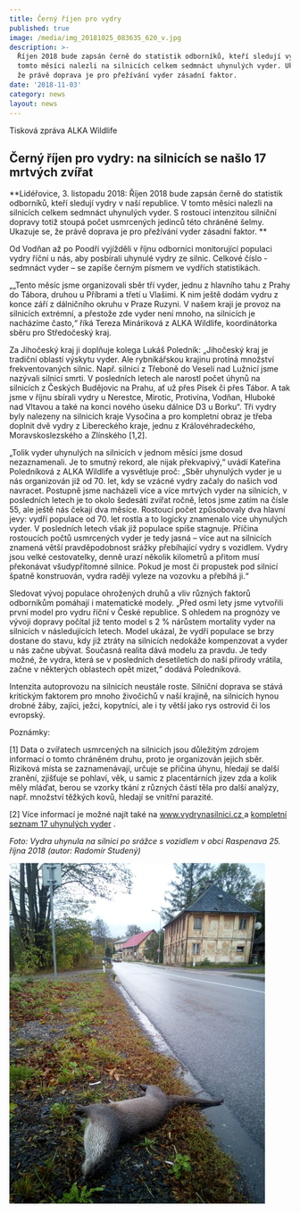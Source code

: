 ```yaml
---
title: Černý říjen pro vydry
published: true
image: /media/img_20181025_083635_620_v.jpg
description: >-
  Říjen 2018 bude zapsán černě do statistik odborníků, kteří sledují vydry. V
  tomto měsíci nalezli na silnicích celkem sedmnáct uhynulých vyder. Ukazuje se,
  že právě doprava je pro přežívání vyder zásadní faktor. 
date: '2018-11-03'
category: news
layout: news
---
```

Tisková zpráva ALKA Wildlife

## Černý říjen pro vydry: na silnicích se našlo 17 mrtvých zvířat

**Lidéřovice, 3. listopadu 2018: Říjen 2018 bude zapsán černě do statistik odborníků, kteří sledují vydry v naší republice. V tomto měsíci nalezli na silnicích celkem sedmnáct uhynulých vyder. S rostoucí intenzitou silniční dopravy totiž stoupá počet usmrcených jedinců této chráněné šelmy. Ukazuje se, že právě doprava je pro přežívání vyder zásadní faktor. **

Od Vodňan až po Poodří vyjížděli v říjnu odborníci monitorující populaci vydry říční u nás, aby posbírali uhynulé vydry ze silnic. Celkové číslo  - sedmnáct vyder – se zapíše černým písmem ve vydřích statistikách. 

 „„Tento měsíc jsme organizovali sběr tří vyder, jednu z hlavního tahu z Prahy do Tábora, druhou u Příbrami a třetí u Vlašimi. K nim ještě dodám vydru z konce září z dálničního okruhu v Praze Ruzyni. V našem kraji je provoz na silnicích extrémní, a přestože zde vyder není mnoho, na silnicích je nacházíme často,“ říká Tereza Mináriková z ALKA Wildlife, koordinátorka sběru pro Středočeský kraj.  

Za Jihočeský kraj ji doplňuje kolega Lukáš Poledník: „Jihočeský kraj je tradiční oblastí výskytu vyder. Ale rybníkářskou krajinu protíná množství frekventovaných silnic. Např. silnici z Třeboně do Veselí nad Lužnicí jsme nazývali silnicí smrti. V posledních letech ale narostl počet úhynů na silnicích z Českých Budějovic na Prahu, ať už přes Písek či přes Tábor. A tak jsme v říjnu sbírali vydry u Nerestce, Mirotic, Protivína, Vodňan, Hluboké nad Vltavou a také na konci nového úseku dálnice D3 u Borku“. Tři vydry byly nalezeny na silnicích kraje Vysočina a pro kompletní obraz je třeba doplnit dvě vydry z Libereckého kraje, jednu z Královéhradeckého, Moravskoslezského a Zlínského \[1,2]. 

 „Tolik vyder uhynulých na silnicích v jednom měsíci jsme dosud nezaznamenali. Je to smutný rekord, ale nijak překvapivý,“ uvádí Kateřina Poledníková z ALKA Wildlife a vysvětluje proč: „Sběr uhynulých vyder je u nás organizován již od 70. let, kdy se vzácné vydry začaly do našich vod navracet. Postupně jsme nacházeli více a více mrtvých vyder na silnicích, v posledních letech je to okolo šedesáti zvířat ročně, letos jsme zatím na čísle 55, ale ještě nás čekají dva měsíce. Rostoucí počet způsobovaly dva hlavní jevy: vydří populace od 70. let rostla a to logicky znamenalo více uhynulých vyder. V posledních letech však již populace spíše stagnuje. Příčina rostoucích počtů usmrcených vyder je tedy jasná – více aut na silnicích znamená větší pravděpodobnost srážky přebíhající vydry s vozidlem. Vydry jsou velké cestovatelky, denně urazí několik kilometrů a přitom musí překonávat všudypřítomné silnice. Pokud je most či propustek pod silnicí špatně konstruován, vydra raději vyleze na vozovku a přebíhá ji.“ 

Sledovat vývoj populace ohrožených druhů a vliv různých faktorů odborníkům pomáhají i matematické modely. „Před osmi lety jsme vytvořili první model pro vydru říční v České republice. S ohledem na prognózy ve vývoji dopravy počítal již tento model s  2 % nárůstem mortality vyder na silnicích v následujících letech. Model ukázal, že vydří populace se brzy dostane do stavu, kdy již ztráty na silnicích nedokáže kompenzovat a vyder u nás začne ubývat. Současná realita dává modelu za pravdu. Je tedy možné, že vydra, která se v posledních desetiletích do naší přírody vrátila, začne v některých oblastech opět mizet,“ dodává Poledníková.  

Intenzita autoprovozu na silnicích neustále roste. Silniční doprava se stává kritickým faktorem pro mnoho živočichů v naší krajině, na silnicích hynou drobné žáby, zajíci, ježci, kopytníci, ale i ty větší jako rys ostrovid či los evropský. 

Poznámky: 

\[1] Data o zvířatech usmrcených na silnicích jsou důležitým zdrojem informací o tomto chráněném druhu, proto je organizován jejich sběr. Riziková místa se zaznamenávají, určuje se příčina úhynu, hledají se další zranění, zjišťuje se pohlaví, věk, u samic z placentárních jizev zda a kolik měly mláďat, berou se vzorky tkání z různých částí těla pro další analýzy, např. množství těžkých kovů, hledají se vnitřní parazité. 

\[2] Více informací je možné najít také na [www.vydrynasilnici.cz ](http://www.vydrynasilnici.cz/cs?layers=35,42,41,40) a [kompletní seznam 17 uhynulých vyder](https://www.vydryonline.cz/vydra/vydry-a-silnice/pocitadlo) .

_Foto: Vydra uhynula na silnici po srážce s vozidlem v obci Raspenava 25. října 2018 (autor: Radomír Studený)_

![null](/media/img_20181025_083635_610.jpg)
